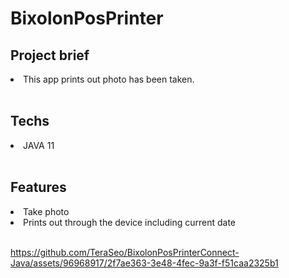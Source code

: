 # BixolonPosPrinter

<h2>Project brief</h2>
<li>This app prints out photo has been taken.</li>

<br>

<h2>Techs</h2>
<li>JAVA 11</li>

<br>

<h2>Features</h2>
<li>Take photo</li>
<li>Prints out through the device including current date</li>

<br>

https://github.com/TeraSeo/BixolonPosPrinterConnect-Java/assets/96968917/2f7ae363-3e48-4fec-9a3f-f51caa2325b1
